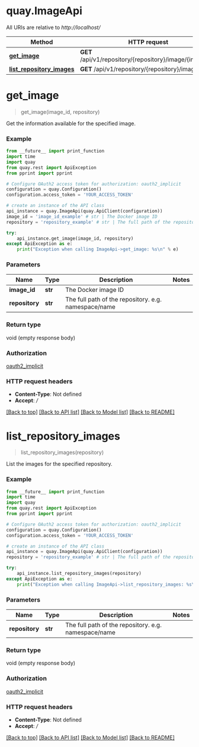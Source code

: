 # quay.ImageApi

All URIs are relative to *http://localhost/*

Method | HTTP request | Description
------------- | ------------- | -------------
[**get_image**](ImageApi.md#get_image) | **GET** /api/v1/repository/{repository}/image/{image_id} | 
[**list_repository_images**](ImageApi.md#list_repository_images) | **GET** /api/v1/repository/{repository}/image/ | 

# **get_image**
> get_image(image_id, repository)



Get the information available for the specified image.

### Example
```python
from __future__ import print_function
import time
import quay
from quay.rest import ApiException
from pprint import pprint

# Configure OAuth2 access token for authorization: oauth2_implicit
configuration = quay.Configuration()
configuration.access_token = 'YOUR_ACCESS_TOKEN'

# create an instance of the API class
api_instance = quay.ImageApi(quay.ApiClient(configuration))
image_id = 'image_id_example' # str | The Docker image ID
repository = 'repository_example' # str | The full path of the repository. e.g. namespace/name

try:
    api_instance.get_image(image_id, repository)
except ApiException as e:
    print("Exception when calling ImageApi->get_image: %s\n" % e)
```

### Parameters

Name | Type | Description  | Notes
------------- | ------------- | ------------- | -------------
 **image_id** | **str**| The Docker image ID | 
 **repository** | **str**| The full path of the repository. e.g. namespace/name | 

### Return type

void (empty response body)

### Authorization

[oauth2_implicit](../README.md#oauth2_implicit)

### HTTP request headers

 - **Content-Type**: Not defined
 - **Accept**: */*

[[Back to top]](#) [[Back to API list]](../README.md#documentation-for-api-endpoints) [[Back to Model list]](../README.md#documentation-for-models) [[Back to README]](../README.md)

# **list_repository_images**
> list_repository_images(repository)



List the images for the specified repository.

### Example
```python
from __future__ import print_function
import time
import quay
from quay.rest import ApiException
from pprint import pprint

# Configure OAuth2 access token for authorization: oauth2_implicit
configuration = quay.Configuration()
configuration.access_token = 'YOUR_ACCESS_TOKEN'

# create an instance of the API class
api_instance = quay.ImageApi(quay.ApiClient(configuration))
repository = 'repository_example' # str | The full path of the repository. e.g. namespace/name

try:
    api_instance.list_repository_images(repository)
except ApiException as e:
    print("Exception when calling ImageApi->list_repository_images: %s\n" % e)
```

### Parameters

Name | Type | Description  | Notes
------------- | ------------- | ------------- | -------------
 **repository** | **str**| The full path of the repository. e.g. namespace/name | 

### Return type

void (empty response body)

### Authorization

[oauth2_implicit](../README.md#oauth2_implicit)

### HTTP request headers

 - **Content-Type**: Not defined
 - **Accept**: */*

[[Back to top]](#) [[Back to API list]](../README.md#documentation-for-api-endpoints) [[Back to Model list]](../README.md#documentation-for-models) [[Back to README]](../README.md)

